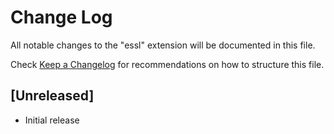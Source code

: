 # Change Log

All notable changes to the "essl" extension will be documented in this file.

Check [Keep a Changelog](http://keepachangelog.com/) for recommendations on how to structure this file.

## [Unreleased]

- Initial release